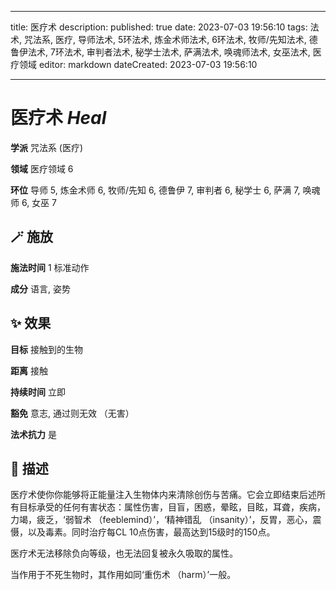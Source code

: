 
---
title: 医疗术
description: 
published: true
date: 2023-07-03 19:56:10
tags: 法术, 咒法系, 医疗, 导师法术, 5环法术, 炼金术师法术, 6环法术, 牧师/先知法术, 德鲁伊法术, 7环法术, 审判者法术, 秘学士法术, 萨满法术, 唤魂师法术, 女巫法术, 医疗领域
editor: markdown
dateCreated: 2023-07-03 19:56:10

---

# **医疗术** *Heal*

**学派** 咒法系 (医疗) 

**领域** 医疗领域 6

**环位** 导师 5, 炼金术师 6, 牧师/先知 6, 德鲁伊 7, 审判者 6, 秘学士 6, 萨满 7, 唤魂师 6, 女巫 7

## 🪄 施放

**施法时间** 1 标准动作

**成分** 语言, 姿势

## ✨ 效果 

**目标** 接触到的生物 

**距离** 接触  

**持续时间** 立即 

**豁免** 意志, 通过则无效 （无害）

**法术抗力** 是

## 📖 描述

医疗术使你你能够将正能量注入生物体内来清除创伤与苦痛。它会立即结束后述所有目标承受的任何有害状态：属性伤害，目盲，困惑，晕眩，目眩，耳聋，疾病，力竭，疲乏，‘弱智术 （feeblemind）’，‘精神错乱 （insanity）’，反胃，恶心，震慑，以及毒素。同时治疗每CL 10点伤害，最高达到15级时的150点。

医疗术无法移除负向等级，也无法回复被永久吸取的属性。

当作用于不死生物时，其作用如同‘重伤术 （harm）’一般。
    